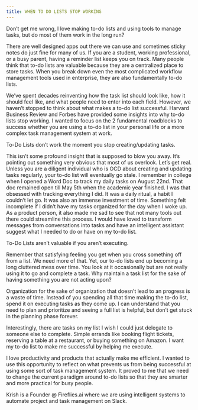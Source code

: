 ```yaml
---
title: WHEN TO DO LISTS STOP WORKING
---
```


Don’t get me wrong, I love making to-do lists and using tools to manage tasks, but do most of them work in the long run?

There are well designed apps out there we can use and sometimes sticky notes do just fine for many of us. If you are a student, working professional, or a busy parent, having a reminder list keeps you on track.
Many people think that to-do lists are valuable because they are a centralized place to store tasks.
When you break down even the most complicated workflow management tools used in enterprise, they are also fundamentally to-do lists.

We’ve spent decades reinventing how the task list should look like, how it should feel like, and what people need to enter into each field. However, we haven’t stopped to think about what makes a to-do list successful.
Harvard Business Review and Forbes have provided some insights into why to-do lists stop working. I wanted to focus on the 2 fundamental roadblocks to success whether you are using a to-do list in your personal life or a more complex task management system at work.

To-Do Lists don’t work the moment you stop creating/updating tasks.

This isn’t some profound insight that is supposed to blow you away. It’s pointing out something very obvious that most of us overlook. Let’s get real. Unless you are a diligent individual who is OCD about creating and updating tasks regularly, your to-do list will eventually go stale.
I remember in college when I opened a Word Doc to track my daily tasks on August 22nd. That doc remained open till May 5th when the academic year finished. I was that obsessed with tracking everything I did. It was a daily ritual, a habit I couldn’t let go. It was also an immense investment of time. Something felt incomplete if I didn’t have my tasks organized for the day when I woke up.
As a product person, it also made me sad to see that not many tools out there could streamline this process. I would have loved to transform messages from conversations into tasks and have an intelligent assistant suggest what I needed to do or have on my to-do list.

To-Do Lists aren’t valuable if you aren’t executing.

Remember that satisfying feeling you get when you cross something off from a list. We need more of that. Yet, our to-do lists end up becoming a long cluttered mess over time. You look at it occasionally but are not really using it to go and complete a task. Why maintain a task list for the sake of having something you are not acting upon?

Organization for the sake of organization that doesn’t lead to an progress is a waste of time. Instead of you spending all that time making the to-do list, spend it on executing tasks as they come up. I can understand that you need to plan and prioritize and seeing a full list is helpful, but don’t get stuck in the planning phase forever.

Interestingly, there are tasks on my list I wish I could just delegate to someone else to complete. Simple errands like booking flight tickets, reserving a table at a restaurant, or buying something on Amazon. I want my to-do list to make me successful by helping me execute.

I love productivity and products that actually make me efficient. I wanted to use this opportunity to reflect on what prevents us from being successful at using some sort of task management system. It proved to me that we need to change the current paradigm around to-do lists so that they are smarter and more practical for busy people.

Krish is a Founder @ Fireflies.ai where we are using intelligent systems to automate project and task management on Slack. 
